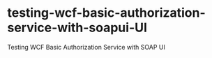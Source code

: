 # testing-wcf-basic-authorization-service-with-soapui-UI
Testing WCF Basic Authorization Service with SOAP UI
